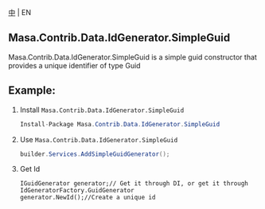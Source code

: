 ﻿[中](README.zh-CN.md) | EN

## Masa.Contrib.Data.IdGenerator.SimpleGuid

Masa.Contrib.Data.IdGenerator.SimpleGuid is a simple guid constructor that provides a unique identifier of type Guid

## Example:

1. Install `Masa.Contrib.Data.IdGenerator.SimpleGuid`

     ````c#
     Install-Package Masa.Contrib.Data.IdGenerator.SimpleGuid
     ````

2. Use `Masa.Contrib.Data.IdGenerator.SimpleGuid`

     ```` C#
     builder.Services.AddSimpleGuidGenerator();
     ````

3. Get Id

     ````
     IGuidGenerator generator;// Get it through DI, or get it through IdGeneratorFactory.GuidGenerator
     generator.NewId();//Create a unique id
     ````
